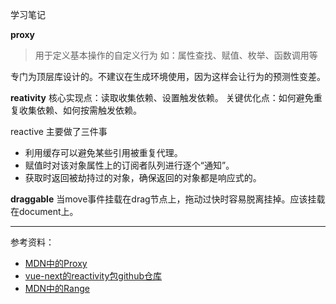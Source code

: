 学习笔记

**proxy**
> 用于定义基本操作的自定义行为
> 如：属性查找、赋值、枚举、函数调用等

专门为顶层库设计的。不建议在生成环境使用，因为这样会让行为的预测性变差。


**reativity**
核心实现点：读取收集依赖、设置触发依赖。
关键优化点：如何避免重复收集依赖、如何按需触发依赖。

reactive 主要做了三件事
* 利用缓存可以避免某些引用被重复代理。
* 赋值时对该对象属性上的订阅者队列进行逐个“通知”。
* 获取时返回被劫持过的对象，确保返回的对象都是响应式的。

**draggable**
当move事件挂载在drag节点上，拖动过快时容易脱离挂掉。应该挂载在document上。

---
参考资料：
- [MDN中的Proxy](https://developer.mozilla.org/zh-CN/docs/Web/JavaScript/Reference/Global_Objects/Proxy)
- [vue-next的reactivity包github仓库](https://github.com/vuejs/vue-next/tree/master/packages/reactivity#readme)
- [MDN中的Range](https://developer.mozilla.org/zh-CN/docs/Web/API/Range)
